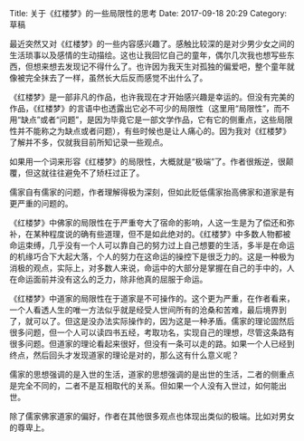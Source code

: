 Title: 关于《红楼梦》的一些局限性的思考
Date: 2017-09-18 20:29
Category: 草稿

最近突然又对《红楼梦》的一些内容感兴趣了。感触比较深的是对少男少女之间的生活琐事以及感情的生动描绘。这也让我回忆自己的童年，偶尔几次我也想写些东西，但想来想去发现记不得什么了。也许因为我天生对孤独的偏爱吧，整个童年就像被完全抹去了一样，虽然长大后反而感觉不出什么了。

《红楼梦》是一部非凡的作品，也许我现在才开始感兴趣是幸运的。但没有完美的作品，《红楼梦》的言语中也透露出它必不可少的局限性（这里用“局限性”，而不用“缺点”或者“问题”，是因为毕竟它是一部文学作品，它有它的侧重点，这些局限性并不能称之为缺点或者问题），有些时候也是让人痛心的。因为我对《红楼梦》了解并不多，仅就我目前所知记录一些观点。

如果用一个词来形容《红楼梦》的局限性，大概就是“极端”了。作者很叛逆，很颠覆，但这就往往避免不了矫枉过正了。

儒家自有儒家的问题，作者理解得极为深刻，但如此贬低儒家抬高佛家和道家是有更严重的问题的。

《红楼梦》中佛家的局限性在于严重夸大了宿命的影响，人这一生是为了偿还和弥补，在某种程度说的确有些道理，但不是如此绝对的。《红楼梦》中多数人物都被命运束缚，几乎没有一个人可以靠自己的努力过上自己想要的生活，多半是在命运的机缘巧合下大起大落，个人的努力在这命运的操控下是很乏力的。这是一种极为消极的观点，实际上，对多数人来说，命运中的大部分是掌握在自己的手中的，人在命运面前并没有这么的乏力，除非他真的屈服于命运。

《红楼梦》中道家的局限性在于道家是不可操作的。这个更为严重，在作者看来，一个人看透人生的唯一方法似乎就是经受人世间所有的沧桑和苦难，最后境界到了，就可以了。但这是没办法实际操作的，因为这是一种矛盾。儒家的理论固然后很多问题，但一个人可以读四书五经，考取功名，实现自己的理想，尽管这条路有很多问题。但道家的理论看起来很好，但没有一条可以走的路。如果一个人已经到终点，然后回头才发现道家的理论是对的，那么这有什么意义呢？

儒家的思想强调的是入世的生活，道家的思想强调的是出世的生活，二者的侧重点是完全不同的，二者不是互相取代的关系。但如果一个人没有入世过，如何能出世。

除了儒家佛家道家的偏好，作者在其他很多观点也体现出类似的极端。比如对男女的尊卑上。

